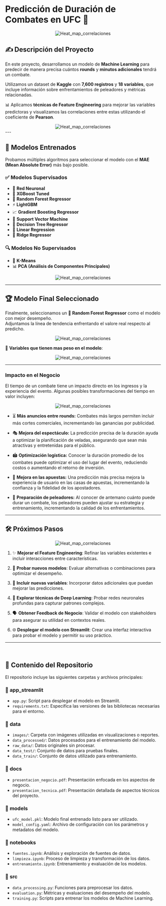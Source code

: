 #  **Predicción de Duración de Combates en UFC 🥋**

<div style="text-align: center;">
  <img src="data/images/Ilia_vs_Max.png" alt="Heat_map_correlaciones" />
</div>

## ✍️ **Descripción del Proyecto**

En este proyecto, desarrollamos un modelo de **Machine Learning** para predecir de manera precisa cuántos **rounds** y **minutos adicionales** tendrá un combate.  

Utilizamos un dataset de **Kaggle** con **7,600 registros** y **18 variables**, que incluye información sobre enfrentamientos de peleadores y métricas relacionadas.  

📊 Aplicamos **técnicas de Feature Engineering** para mejorar las variables predictoras y visualizamos las correlaciones entre estas utilizando el coeficiente de **Pearson**.

<div style="text-align: center;">
  <img src="data/images/heatmap_sin_fondo.png" alt="Heat_map_correlaciones" />
</div>
---

## 🚀 **Modelos Entrenados**

Probamos múltiples algoritmos para seleccionar el modelo con el **MAE (Mean Absolute Error)** más bajo posible.  

### ✅ **Modelos Supervisados**
- 🤖 **Red Neuronal**  
- 🌟 **XGBoost Tuned**  
- 🌳 **Random Forest Regressor**  
- ⚡ **LightGBM**  
- 📈 **Gradient Boosting Regressor**  
- 🧠 **Support Vector Machine**  
- 🌲 **Decision Tree Regressor**  
- 🧮 **Linear Regression**  
- 🔗 **Ridge Regressor**

### 🔍 **Modelos No Supervisados**
- 🔗 **K-Means**  
- 📊 **PCA (Análisis de Componentes Principales)**

<div style="text-align: center;">
  <img src="data/images/comparaciones_mae.png" alt="Heat_map_correlaciones" />
</div>

---

## 🏆 **Modelo Final Seleccionado**  
Finalmente, seleccionamos un 🌳 **Random Forest Regressor** como el modelo con mejor desempeño.  
Adjuntamos la línea de tendencia enfrentando el valore real respecto al predicho.

<div style="text-align: center;">
  <img src="data/images/prediccion_modelo.png" alt="Heat_map_correlaciones" />
</div>

📌 **Variables que tienen mas peso en el modelo**:  

<div style="text-align: center;">
  <img src="data/images/feature_importance.png" alt="Heat_map_correlaciones" />
</div>


---
  
### **Impacto en el Negocio**
El tiempo de un combate tiene un impacto directo en los ingresos y la experiencia del evento. Algunas posibles transformaciones del tiempo en valor incluyen:  

<div style="text-align: center;">
  <img src="data/images/Time_is_gold.png" alt="Heat_map_correlaciones" />
</div>

- ⏳ **Más anuncios entre rounds:** Combates más largos permiten incluir más cortes comerciales, incrementando las ganancias por publicidad.  

- 🎭 **Mejora del espectáculo:** La predicción precisa de la duración ayuda a optimizar la planificación de veladas, asegurando que sean más atractivas y entretenidas para el público.  

- 🏟️ **Optimización logística:** Conocer la duración promedio de los combates puede optimizar el uso del lugar del evento, reduciendo costos o aumentando el retorno de inversión.  

- 🎲 **Mejora en las apuestas:** Una predicción más precisa mejora la experiencia de usuario en las casas de apuestas, incrementando la confianza y la fidelidad de los apostadores.  

- 🥊 **Preparación de peleadores:** Al conocer de antemano cuánto puede durar un combate, los peleadores pueden ajustar su estrategia y entrenamiento, incrementando la calidad de los enfrentamientos.  



---

## 🛠️ **Próximos Pasos**

<div style="text-align: center;">
  <img src="data/images/next.jpg" alt="Heat_map_correlaciones" />
</div>

1. ✨ **Mejorar el Feature Engineering**: Refinar las variables existentes e incluir interacciones entre características.  

2. 🧪 **Probar nuevos modelos**: Evaluar alternativas o combinaciones para optimizar el desempeño. 

3. 🔄 **Incluir nuevas variables**: Incorporar datos adicionales que puedan mejorar las predicciones. 

4. 🤖 **Explorar técnicas de Deep Learning**: Probar redes neuronales profundas para capturar patrones complejos.  

5. 🗣️ **Obtener Feedback de Negocio**: Validar el modelo con stakeholders para asegurar su utilidad en contextos reales.  

6. 🌐 **Desplegar el modelo con Streamlit**: Crear una interfaz interactiva para probar el modelo y permitir su uso práctico.

---
&nbsp;

## 📂 **Contenido del Repositorio**

El repositorio incluye las siguientes carpetas y archivos principales:  

### 📁 **app_streamlit**  
- `app.py`: Script para desplegar el modelo en Streamlit.  
- `requirements.txt`: Especifica las versiones de las bibliotecas necesarias para el entorno.  

### 📁 **data**  
- `images/`: Carpeta con imágenes utilizadas en visualizaciones o reportes.  
- `data_processed/`: Datos procesados para el entrenamiento del modelo.  
- `raw_data/`: Datos originales sin procesar.  
- `data_test/`: Conjunto de datos para pruebas finales.  
- `data_train/`: Conjunto de datos utilizado para entrenamiento.  

### 📁 **docs**  
- `presentacion_negocio.pdf`: Presentación enfocada en los aspectos de negocio.  
- `presentacion_tecnica.pdf`: Presentación detallada de aspectos técnicos del proyecto.  

### 📁 **models**  
- `ufc_model.pkl`: Modelo final entrenado listo para ser utilizado.  
- `model_config.yaml`: Archivo de configuración con los parámetros y metadatos del modelo.  

### 📁 **notebooks**  
- `fuentes.ipynb`: Análisis y exploración de fuentes de datos.  
- `limpieza.ipynb`: Proceso de limpieza y transformación de los datos.  
- `entrenamiento.ipynb`: Entrenamiento y evaluación de los modelos.  

### 📁 **src**  
- `data_processing.py`: Funciones para preprocesar los datos.  
- `evaluation.py`: Métricas y evaluaciones del desempeño del modelo.  
- `training.py`: Scripts para entrenar los modelos de Machine Learning.  

